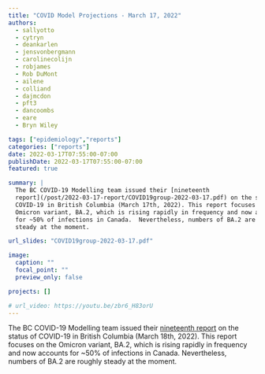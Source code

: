 ```yaml
---
title: "COVID Model Projections - March 17, 2022"
authors:
  - sallyotto
  - cytryn
  - deankarlen
  - jensvonbergmann
  - carolinecolijn
  - robjames
  - Rob DuMont
  - ailene
  - colliand
  - dajmcdon
  - pft3
  - dancoombs
  - eare
  - Bryn Wiley

tags: ["epidemiology","reports"]
categories: ["reports"]
date: 2022-03-17T07:55:00-07:00
publishDate: 2022-03-17T07:55:00-07:00
featured: true

summary: |
  The BC COVID-19 Modelling team issued their [nineteenth
  report](/post/2022-03-17-report/COVID19group-2022-03-17.pdf) on the status of
  COVID-19 in British Columbia (March 17th, 2022). This report focuses on the
  Omicron variant, BA.2, which is rising rapidly in frequency and now accounts
  for ~50% of infections in Canada.  Nevertheless, numbers of BA.2 are roughly
  steady at the moment.

url_slides: "COVID19group-2022-03-17.pdf"

image:
  caption: ""
  focal_point: ""
  preview_only: false

projects: []

# url_video: https://youtu.be/zbr6_H83orU
---
```

The BC COVID-19 Modelling team issued their [nineteenth
report](COVID19group-2022-03-17.pdf) on the status of COVID-19 in British
Columbia (March 18th, 2022).  This report focuses on the Omicron variant, BA.2,
which is rising rapidly in frequency and now accounts for ~50% of infections in
Canada.  Nevertheless, numbers of BA.2 are roughly steady at the moment. 